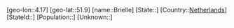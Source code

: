 ﻿---
location: [51.9,4.17]
type: City
tags:
- geo/City


SpocWebEntityId: 29352
isDeleted: false
confidential: public

---
[geo-lon::4.17]
[geo-lat::51.9]
[name::Brielle]
[State::]
[Country::[Netherlands](geo/Continent/Europe/Netherlands.md)]
[StateId::]
[Population::]
[Unknown::]

